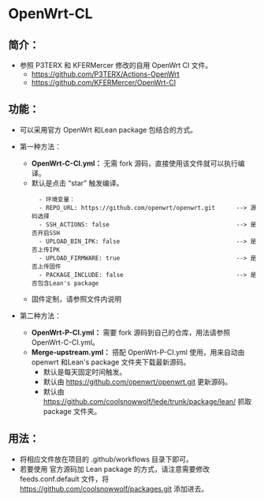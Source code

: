 # OpenWrt-CL

## 简介：
- 参照 P3TERX 和 KFERMercer 修改的自用 OpenWrt CI 文件。
  - https://github.com/P3TERX/Actions-OpenWrt
  - https://github.com/KFERMercer/OpenWrt-CI

## 功能：
- 可以采用官方 OpenWrt 和Lean package 包结合的方式。
- 第一种方法： 
  - **OpenWrt-C-CI.yml：** 无需 fork 源码，直接使用该文件就可以执行编译。
  - 默认是点击 “star” 触发编译。
    ```
      - 环境变量：
      - REPO_URL: https://github.com/openwrt/openwrt.git      --> 源码选择
      - SSH_ACTIONS: false                                    --> 是否开启SSH
      - UPLOAD_BIN_IPK: false                                 --> 是否上传IPK
      - UPLOAD_FIRMWARE: true                                 --> 是否上传固件
      - PACKAGE_INCLUDE: false                                --> 是否包含Lean's package
    ```
   - 固件定制，请参照文件内说明
  
- 第二种方法：
  - **OpenWrt-P-CI.yml：** 需要 fork 源码到自己的仓库，用法请参照 OpenWrt-C-CI.yml。
  - **Merge-upstream.yml：** 搭配 OpenWrt-P-CI.yml 使用，用来自动由 openwrt 和Lean's package 文件夹下载最新源码。
    - 默认是每天固定时间触发。
    - 默认由 https://github.com/openwrt/openwrt.git 更新源码。
    - 默认由 https://github.com/coolsnowwolf/lede/trunk/package/lean/ 抓取 package 文件夹。
 
## 用法：
 - 将相应文件放在项目的 .github/workflows 目录下即可。
 - 若要使用 官方源码加 Lean package 的方式，请注意需要修改 feeds.conf.default 文件，将 https://github.com/coolsnowwolf/packages.git 添加进去。
